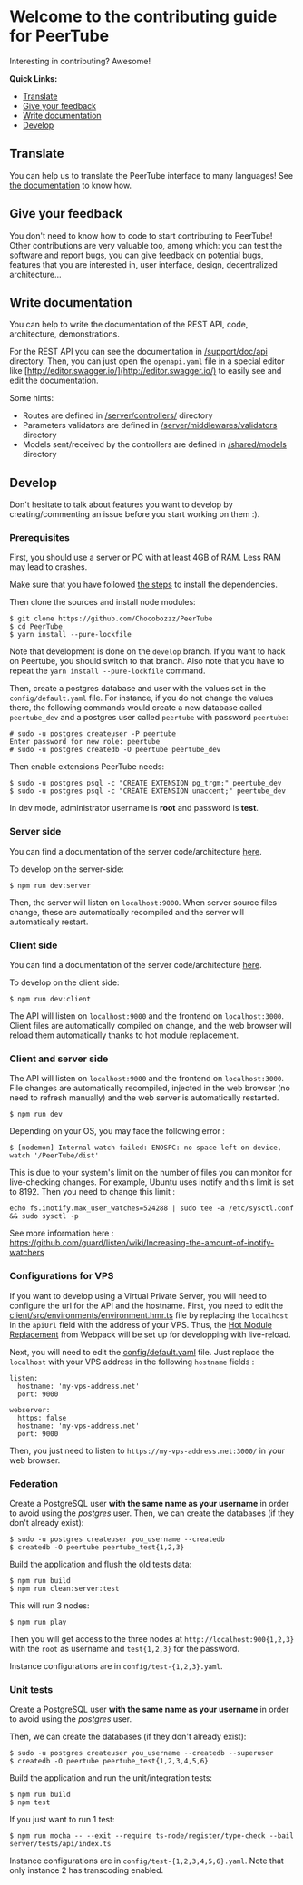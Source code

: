 # Welcome to the contributing guide for PeerTube

Interesting in contributing? Awesome!

**Quick Links:**

  * [Translate](#translate)
  * [Give your feedback](#give-your-feedback)
  * [Write documentation](#write-documentation)
  * [Develop](#develop)


## Translate

You can help us to translate the PeerTube interface to many languages! See [the documentation](/support/doc/translation.md) to know how.


## Give your feedback

You don't need to know how to code to start contributing to PeerTube! Other
contributions are very valuable too, among which: you can test the software and
report bugs, you can give feedback on potential bugs, features that you are
interested in, user interface, design, decentralized architecture...


## Write documentation

You can help to write the documentation of the REST API, code, architecture,
demonstrations.

For the REST API you can see the documentation in [/support/doc/api](/support/doc/api) directory.
Then, you can just open the `openapi.yaml` file in a special editor like [http://editor.swagger.io/](http://editor.swagger.io/) to easily see and edit the documentation.

Some hints:
 * Routes are defined in [/server/controllers/](/server/controllers/) directory
 * Parameters validators are defined in [/server/middlewares/validators](/server/middlewares/validators) directory
 * Models sent/received by the controllers are defined in [/shared/models](/shared/models) directory


## Develop

Don't hesitate to talk about features you want to develop by creating/commenting an issue
before you start working on them :).

### Prerequisites

First, you should use a server or PC with at least 4GB of RAM. Less RAM may lead to crashes.

Make sure that you have followed 
[the steps](/support/doc/dependencies.md) 
to install the dependencies.

Then clone the sources and install node modules:

```
$ git clone https://github.com/Chocobozzz/PeerTube
$ cd PeerTube
$ yarn install --pure-lockfile
```

Note that development is done on the `develop` branch. If you want to hack on
Peertube, you should switch to that branch. Also note that you have to repeat
the `yarn install --pure-lockfile` command.

Then, create a postgres database and user with the values set in the
`config/default.yaml` file. For instance, if you do not change the values
there, the following commands would create a new database called `peertube_dev`
and a postgres user called `peertube` with password `peertube`:

```
# sudo -u postgres createuser -P peertube
Enter password for new role: peertube
# sudo -u postgres createdb -O peertube peertube_dev
```

Then enable extensions PeerTube needs:

```
$ sudo -u postgres psql -c "CREATE EXTENSION pg_trgm;" peertube_dev
$ sudo -u postgres psql -c "CREATE EXTENSION unaccent;" peertube_dev
```

In dev mode, administrator username is **root** and password is **test**.

### Server side

You can find a documentation of the server code/architecture [here](/support/doc/development/server/code.md).

To develop on the server-side:

```
$ npm run dev:server
```

Then, the server will listen on `localhost:9000`. When server source files
change, these are automatically recompiled and the server will automatically
restart.

### Client side

You can find a documentation of the server code/architecture
[here](/support/doc/development/client/code.md).


To develop on the client side:

```
$ npm run dev:client
```

The API will listen on `localhost:9000` and the frontend on `localhost:3000`.
Client files are automatically compiled on change, and the web browser will
reload them automatically thanks to hot module replacement.

### Client and server side

The API will listen on `localhost:9000` and the frontend on `localhost:3000`.
File changes are automatically recompiled, injected in the web browser (no need to refresh manually)
and the web server is automatically restarted.

```
$ npm run dev
```

Depending on your OS, you may face the following error :
```
$ [nodemon] Internal watch failed: ENOSPC: no space left on device, watch '/PeerTube/dist'
```

This is due to your system's limit on the number of files you can monitor for live-checking changes. For example, Ubuntu uses inotify and this limit is set to 8192. Then you need to change this limit :
```
echo fs.inotify.max_user_watches=524288 | sudo tee -a /etc/sysctl.conf && sudo sysctl -p
```

See more information here : https://github.com/guard/listen/wiki/Increasing-the-amount-of-inotify-watchers

### Configurations for VPS

If you want to develop using a Virtual Private Server, you will need to configure the url for the API and the hostname. First, you need to edit the [client/src/environments/environment.hmr.ts](client/src/environments/environment.hmr.ts) file by replacing the `localhost` in the `apiUrl` field with the address of your VPS. Thus, the [Hot Module Replacement](https://webpack.js.org/concepts/hot-module-replacement/) from Webpack will be set up for developping with live-reload.

Next, you will need to edit the [config/default.yaml](config/default.yaml) file. Just replace the `localhost` with your VPS address in the following `hostname` fields :
```
listen:
  hostname: 'my-vps-address.net'
  port: 9000

webserver:
  https: false
  hostname: 'my-vps-address.net'
  port: 9000
```

Then, you just need to listen to `https://my-vps-address.net:3000/` in your web browser.

### Federation

Create a PostgreSQL user **with the same name as your username** in order to avoid using the *postgres* user.
Then, we can create the databases (if they don't already exist):

```
$ sudo -u postgres createuser you_username --createdb
$ createdb -O peertube peertube_test{1,2,3}
```

Build the application and flush the old tests data:

```
$ npm run build
$ npm run clean:server:test
```

This will run 3 nodes:

```
$ npm run play
```

Then you will get access to the three nodes at `http://localhost:900{1,2,3}`
with the `root` as username and `test{1,2,3}` for the password.

Instance configurations are in `config/test-{1,2,3}.yaml`.

### Unit tests

Create a PostgreSQL user **with the same name as your username** in order to avoid using the *postgres* user.

Then, we can create the databases (if they don't already exist):

```
$ sudo -u postgres createuser you_username --createdb --superuser
$ createdb -O peertube peertube_test{1,2,3,4,5,6}
```

Build the application and run the unit/integration tests:

```
$ npm run build
$ npm test
```

If you just want to run 1 test:

```
$ npm run mocha -- --exit --require ts-node/register/type-check --bail server/tests/api/index.ts
```

Instance configurations are in `config/test-{1,2,3,4,5,6}.yaml`.
Note that only instance 2 has transcoding enabled.
